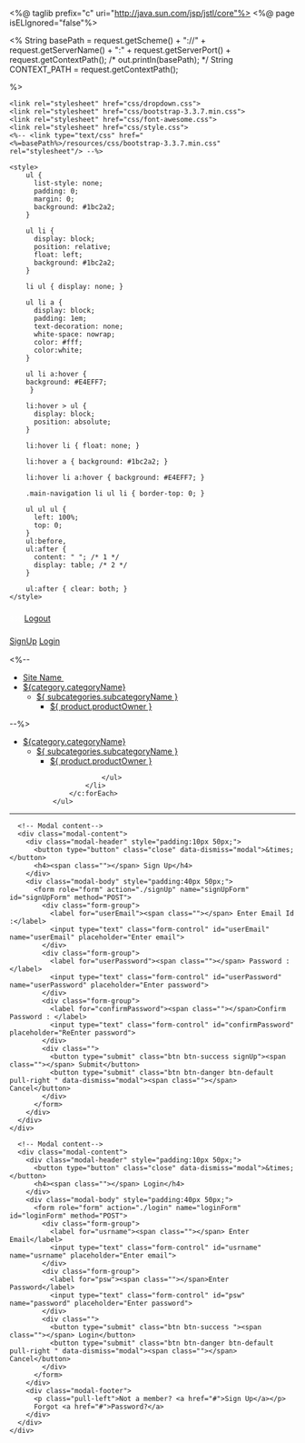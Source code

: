 <%@ taglib prefix="c" uri="http://java.sun.com/jsp/jstl/core"%>
<%@ page isELIgnored="false"%>
<html>
<head>
<%
String basePath = request.getScheme() + "://"
        + request.getServerName() + ":" + request.getServerPort()
        + request.getContextPath();
/* out.println(basePath); */
String CONTEXT_PATH = request.getContextPath();

%>
	<script src="js/jquery-3.1.0.min.js"></script>
	<script src="js/dropdown.js"></script>
	<script src="js/bootstrap-3.3.7.min.js"></script>
	<script src="js/main.js"></script>
	<script src="js/AjaxJson.js"></script>
	
	<link rel="stylesheet" href="css/dropdown.css">
	<link rel="stylesheet" href="css/bootstrap-3.3.7.min.css">
	<link rel="stylesheet" href="css/font-awesome.css">
	<link rel="stylesheet" href="css/style.css">
	<%-- <link type="text/css" href="<%=basePath%>/resources/css/bootstrap-3.3.7.min.css" rel="stylesheet"/> --%>
	
	<style>
		ul {
		  list-style: none;
		  padding: 0;
		  margin: 0;
		  background: #1bc2a2;
		}
		
		ul li {
		  display: block;
		  position: relative;
		  float: left;
		  background: #1bc2a2;
		}
		
		li ul { display: none; }

		ul li a {
		  display: block;
		  padding: 1em;
		  text-decoration: none;
		  white-space: nowrap;
		  color: #fff;
		  color:white;
		}
		
		ul li a:hover { 
		background: #E4EFF7;
		 }
		
		li:hover > ul {
		  display: block;
		  position: absolute;
		}
		
		li:hover li { float: none; }
		
		li:hover a { background: #1bc2a2; }
		
		li:hover li a:hover { background: #E4EFF7; }
		
		.main-navigation li ul li { border-top: 0; }
		
		ul ul ul {
		  left: 100%;
		  top: 0;
		}
		ul:before,
		ul:after {
		  content: " "; /* 1 */
		  display: table; /* 2 */
		}
		
		ul:after { clear: both; }
	</style>
	
	
</head>
<body>
<div class="container-fluid bg-primary" style="margin-bottom:1px">
	<c:choose>
	    <c:when test="${not empty user}">
	        <div class="row" style="border-radius: 4px; height: 40px; ">
			  <div class="col-sm-10"></div>
			  <div class="col-sm-2" style="padding-top:8px;color:white;">
			  	<c:out value="Welcome, ${user.userFirstName} ">sss </c:out>
			  	<a href="logout" class="whiteFontWithpaddingLeft" >Logout</a>
			  </div>
			</div>
	    </c:when>    
	    <c:otherwise>
	        <div class="row" style="border-radius: 4px; height: 40px; ">
			  <div class="col-sm-10"></div>
			  <div class="col-sm-2" style="padding-top:8px;color:white;">
			  	<a href="" class="whiteFontWithpaddingLeft" data-toggle="modal" data-target="#signUpModel">SignUp</a>
			  	<a href="" class="whiteFontWithpaddingLeft" data-toggle="modal" data-target="#loginModel">Login</a>
			  </div>
			</div>
	    </c:otherwise>
	</c:choose>
</div>
<%-- <ul id="nav">
<li class="site-name"><a href="#">Site Name </a></li>
	<c:forEach items="${productCategory}" var="category">
    <li class=""><a href="">${category.categoryName}</a>
        <ul>
        <c:if test="${not empty category.prodSubcategories}">
        <c:forEach items="${category.prodSubcategories}" var="subcategories">
        <li><a href="#">${ subcategories.subcategoryName }</a>           
            <ul>
            <c:if test="${not empty subcategories.products}">
            <c:forEach items="${subcategories.products}" var="product">
                <li><a href="#">${ product.productOwner }</a></li>
            </c:forEach>
            </c:if>
            </ul>
		</li>
		</c:forEach>
		</c:if>
        </ul>
    </li> 
    </c:forEach>
</ul> --%>

<nav id="main_nav">
			<ul>
			<c:forEach items="${productCategory}" var="category">
				<li> <a href="">${category.categoryName}</a>
					<ul>
					<c:if test="${not empty category.prodSubcategories}">
					<c:forEach items="${category.prodSubcategories}" var="subcategories">
						<li>
							<a href="#">${ subcategories.subcategoryName }</a>
							<ul>
							<c:if test="${not empty subcategories.products}">
            				<c:forEach items="${subcategories.products}" var="product">
								<li><a href="#">${ product.productOwner }</a></li>
							</c:forEach>
							</c:if>
							</ul>
						</li>
					</c:forEach>
					</c:if>
						
					</ul>
				</li>
			</c:forEach>
		</ul>
</nav>




<hr>

 <!-- Trigger the modal with a button 
  <button type="button" class="btn btn-info btn-lg" data-toggle="modal" data-target="#myModal">Open Modal</button>
 -->
 
 <!-- signUpModel -->
  <div class="modal fade" id="signUpModel" role="dialog">
    <div class="modal-dialog">
    
      <!-- Modal content-->
      <div class="modal-content">
        <div class="modal-header" style="padding:10px 50px;">
          <button type="button" class="close" data-dismiss="modal">&times;</button>
          <h4><span class=""></span> Sign Up</h4>
        </div>
        <div class="modal-body" style="padding:40px 50px;">
          <form role="form" action="./signUp" name="signUpForm" id="signUpForm" method="POST">
            <div class="form-group">
              <label for="userEmail"><span class=""></span> Enter Email Id :</label>
              <input type="text" class="form-control" id="userEmail" name="userEmail" placeholder="Enter email">
            </div>
            <div class="form-group">
              <label for="userPassword"><span class=""></span> Password : </label>
              <input type="text" class="form-control" id="userPassword" name="userPassword" placeholder="Enter password">
            </div>
            <div class="form-group">
              <label for="confirmPassword"><span class=""></span>Confirm Password : </label>
              <input type="text" class="form-control" id="confirmPassword" placeholder="ReEnter password">
            </div>
            <div class="">
              <button type="submit" class="btn btn-success signUp"><span class=""></span> Submit</button>
              <button type="submit" class="btn btn-danger btn-default pull-right " data-dismiss="modal"><span class=""></span> Cancel</button>
            </div>
          </form>
        </div>
      </div>
    </div>
  </div>
  
  <!-- Login Model -->
  <div class="modal fade" id="loginModel" role="dialog">
    <div class="modal-dialog">
    
      <!-- Modal content-->
      <div class="modal-content">
        <div class="modal-header" style="padding:10px 50px;">
          <button type="button" class="close" data-dismiss="modal">&times;</button>
          <h4><span class=""></span> Login</h4>
        </div>
        <div class="modal-body" style="padding:40px 50px;">
          <form role="form" action="./login" name="loginForm" id="loginForm" method="POST">
            <div class="form-group">
              <label for="usrname"><span class=""></span> Enter Email</label>
              <input type="text" class="form-control" id="usrname" name="usrname" placeholder="Enter email">
            </div>
            <div class="form-group">
              <label for="psw"><span class=""></span>Enter Password</label>
              <input type="text" class="form-control" id="psw" name="password" placeholder="Enter password">
            </div>
            <div class="">
              <button type="submit" class="btn btn-success "><span class=""></span> Login</button>
              <button type="submit" class="btn btn-danger btn-default pull-right " data-dismiss="modal"><span class=""></span> Cancel</button>
            </div>
          </form>
        </div>
        <div class="modal-footer">
          <p class="pull-left">Not a member? <a href="#">Sign Up</a></p>
          Forgot <a href="#">Password?</a>
        </div>
      </div>
    </div>
  </div>

</body>
</html>
